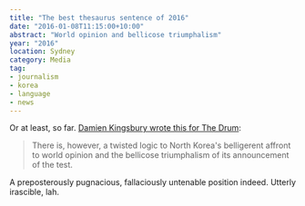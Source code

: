 ```yaml
---
title: "The best thesaurus sentence of 2016"
date: "2016-01-08T11:15:00+10:00"
abstract: "World opinion and bellicose triumphalism"
year: "2016"
location: Sydney
category: Media
tag:
- journalism
- korea
- language
- news
---
```

Or at least, so far. [Damien Kingsbury wrote this for The Drum][drum]: 

> There is, however, a twisted logic to North Korea's belligerent affront to world opinion and the bellicose triumphalism of its announcement of the test.

A preposterously pugnacious, fallaciously untenable position indeed. Utterly irascible, lah. 

[drum]: http://www.abc.net.au/news/2016-01-08/kingsbury-kim-jong-un-is-riding-a-tiger-he-cant-dismount/7075830 "North Korea bomb test: Kim Jong-Un is riding a tiger he dares not dismount"


